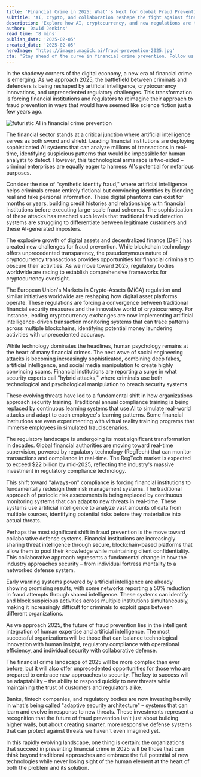 ```yaml
---
title: 'Financial Crime in 2025: What''s Next for Global Fraud Prevention?'
subtitle: 'AI, crypto, and collaboration reshape the fight against financial fraud'
description: 'Explore how AI, cryptocurrency, and new regulations are transforming financial crime prevention and the innovative approaches being adopted by financial institutions to combat emerging threats.'
author: 'David Jenkins'
read_time: '8 mins'
publish_date: '2025-02-05'
created_date: '2025-02-05'
heroImage: 'https://images.magick.ai/fraud-prevention-2025.jpg'
cta: 'Stay ahead of the curve in financial crime prevention. Follow us on LinkedIn for expert insights and join a community of professionals dedicated to building a more secure financial future.'
---
```


In the shadowy corners of the digital economy, a new era of financial crime is emerging. As we approach 2025, the battlefield between criminals and defenders is being reshaped by artificial intelligence, cryptocurrency innovations, and unprecedented regulatory challenges. This transformation is forcing financial institutions and regulators to reimagine their approach to fraud prevention in ways that would have seemed like science fiction just a few years ago.

![futuristic AI in financial crime prevention](https://i.magick.ai/PIXE/1738821809528_magick_img.webp)

The financial sector stands at a critical junction where artificial intelligence serves as both sword and shield. Leading financial institutions are deploying sophisticated AI systems that can analyze millions of transactions in real-time, identifying suspicious patterns that would be impossible for human analysts to detect. However, this technological arms race is two-sided – criminal enterprises are equally eager to harness AI's potential for nefarious purposes.

Consider the rise of \"synthetic identity fraud,\" where artificial intelligence helps criminals create entirely fictional but convincing identities by blending real and fake personal information. These digital phantoms can exist for months or years, building credit histories and relationships with financial institutions before executing large-scale fraud schemes. The sophistication of these attacks has reached such levels that traditional fraud detection systems are struggling to differentiate between legitimate customers and these AI-generated imposters.

The explosive growth of digital assets and decentralized finance (DeFi) has created new challenges for fraud prevention. While blockchain technology offers unprecedented transparency, the pseudonymous nature of cryptocurrency transactions provides opportunities for financial criminals to obscure their activities. As we move toward 2025, regulatory bodies worldwide are racing to establish comprehensive frameworks for cryptocurrency oversight.

The European Union's Markets in Crypto-Assets (MiCA) regulation and similar initiatives worldwide are reshaping how digital asset platforms operate. These regulations are forcing a convergence between traditional financial security measures and the innovative world of cryptocurrency. For instance, leading cryptocurrency exchanges are now implementing artificial intelligence-driven transaction monitoring systems that can trace patterns across multiple blockchains, identifying potential money laundering activities with unprecedented accuracy.

While technology dominates the headlines, human psychology remains at the heart of many financial crimes. The next wave of social engineering attacks is becoming increasingly sophisticated, combining deep fakes, artificial intelligence, and social media manipulation to create highly convincing scams. Financial institutions are reporting a surge in what security experts call \"hybrid attacks,\" where criminals use both technological and psychological manipulation to breach security systems.

These evolving threats have led to a fundamental shift in how organizations approach security training. Traditional annual compliance training is being replaced by continuous learning systems that use AI to simulate real-world attacks and adapt to each employee's learning patterns. Some financial institutions are even experimenting with virtual reality training programs that immerse employees in simulated fraud scenarios.

The regulatory landscape is undergoing its most significant transformation in decades. Global financial authorities are moving toward real-time supervision, powered by regulatory technology (RegTech) that can monitor transactions and compliance in real-time. The RegTech market is expected to exceed $22 billion by mid-2025, reflecting the industry's massive investment in regulatory compliance technology.

This shift toward \"always-on\" compliance is forcing financial institutions to fundamentally redesign their risk management systems. The traditional approach of periodic risk assessments is being replaced by continuous monitoring systems that can adapt to new threats in real-time. These systems use artificial intelligence to analyze vast amounts of data from multiple sources, identifying potential risks before they materialize into actual threats.

Perhaps the most significant shift in fraud prevention is the move toward collaborative defense systems. Financial institutions are increasingly sharing threat intelligence through secure, blockchain-based platforms that allow them to pool their knowledge while maintaining client confidentiality. This collaborative approach represents a fundamental change in how the industry approaches security – from individual fortress mentality to a networked defense system.

Early warning systems powered by artificial intelligence are already showing promising results, with some networks reporting a 50% reduction in fraud attempts through shared intelligence. These systems can identify and block suspicious activities across multiple institutions simultaneously, making it increasingly difficult for criminals to exploit gaps between different organizations.

As we approach 2025, the future of fraud prevention lies in the intelligent integration of human expertise and artificial intelligence. The most successful organizations will be those that can balance technological innovation with human insight, regulatory compliance with operational efficiency, and individual security with collaborative defense.

The financial crime landscape of 2025 will be more complex than ever before, but it will also offer unprecedented opportunities for those who are prepared to embrace new approaches to security. The key to success will be adaptability – the ability to respond quickly to new threats while maintaining the trust of customers and regulators alike.

Banks, fintech companies, and regulatory bodies are now investing heavily in what's being called \"adaptive security architecture\" – systems that can learn and evolve in response to new threats. These investments represent a recognition that the future of fraud prevention isn't just about building higher walls, but about creating smarter, more responsive defense systems that can protect against threats we haven't even imagined yet.

In this rapidly evolving landscape, one thing is certain: the organizations that succeed in preventing financial crime in 2025 will be those that can think beyond traditional approaches and embrace the full potential of new technologies while never losing sight of the human element at the heart of both the problem and its solution.